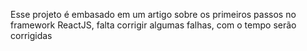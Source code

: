 Esse projeto é embasado em um artigo sobre os primeiros passos no framework ReactJS, falta corrigir algumas falhas, com o tempo serão corrigidas
